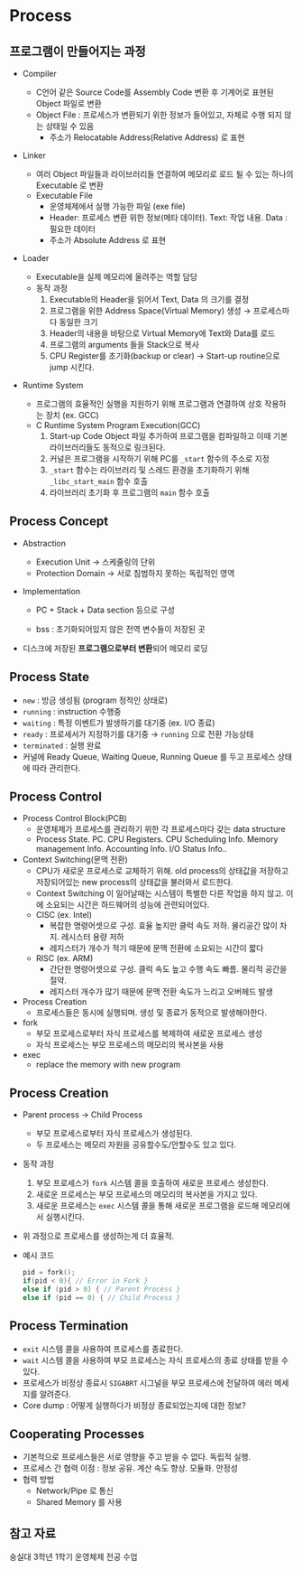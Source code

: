 # Process

## 프로그램이 만들어지는 과정

- Compiler

  - C언어 같은 Source Code를 Assembly Code 변환 후 기계어로 표현된Object 파일로 변환
  - Object File : 프로세스가 변환되기 위한 정보가 들어있고, 자체로 수행 되지 않는 상태일 수 있음
    - 주소가 Relocatable Address(Relative Address) 로 표현

- Linker

  - 여러 Object 파일들과 라이브러리들 연결하여 메모리로 로드 될 수 있는 하나의 Executable 로 변환
  - Executable File
    - 운영체제에서 실행 가능한 파일 (exe file)
    - Header: 프로세스 변환 위한 정보(메타 데이터). Text: 작업 내용. Data : 필요한 데이터
    - 주소가 Absolute Address 로 표현

- Loader

  - Executable을 실제 메모리에 올려주는 역할 담당
  - 동작 과정
    1. Executable의 Header을 읽어서 Text, Data 의 크기를 결정
    2. 프로그램을 위한 Address Space(Virtual Memory) 생성 → 프로세스마다 동일한 크기
    3. Header의 내용을 바탕으로 Virtual Memory에 Text와 Data를 로드
    4. 프로그램의 arguments 들을 Stack으로 복사
    5. CPU Register를 초기화(backup or clear) → Start-up routine으로 jump 시킨다.

- Runtime System

  - 프로그램의 효율적인 실행을 지원하기 위해 프로그램과 연결하여 상호 작용하는 장치 (ex. GCC)
  - C Runtime System Program Execution(GCC)
    1. Start-up Code Object 파일 추가하여 프로그램을 컴파일하고 이때 기본 라이브러리들도 동적으로 링크된다.
    2. 커널은 프로그램을 시작하기 위해 PC를 `_start` 함수의 주소로 지정
    3. `_start` 함수는 라이브러리 및 스레드 환경을 초기화하기 위해  `_libc_start_main` 함수 호출
    4. 라이브러리 초기화 후 프로그램의 `main` 함수 호출


## Process Concept

- Abstraction

  - Execution Unit → 스케줄링의 단위
  - Protection Domain → 서로 침범하지 못하는 독립적인 영역

- Implementation

  - PC + Stack + Data section 등으로 구성

  - bss : 초기화되어있지 않은 전역 변수들이 저장된 곳

- 디스크에 저장된 **프로그램으로부터 변환**되어 메모리 로딩

## Process State

- `new` : 방금 생성됨 (program 정적인 상태로)
- `running` : instruction 수행중
- `waiting` : 특정 이벤트가 발생하기를 대기중 (ex. I/O 종료)
- `ready` : 프로세서가 지정하기를 대기중 → `running` 으로 전환 가능상태
- `terminated` : 실행 완료
- 커널에 Ready Queue, Waiting Queue, Running Queue 를 두고 프로세스 상태에 따라 관리한다.

## Process Control

- Process Control Block(PCB)
  - 운영체제가 프로세스를 관리하기 위한 각 프로세스마다 갖는 data structure
  - Process State. PC. CPU Registers. CPU Scheduling Info. Memory management Info. Accounting Info. I/O Status Info..
- Context Switching(문맥 전환)
  - CPU가 새로운 프로세스로 교체하기 위해. old process의 상태값을 저장하고 저장되어있는 new process의 상태값을 불러와서 로드한다.
  - Context Switching 이 일어날때는 시스템이 특별한 다른 작업을 하지 않고. 이에 소요되는 시간은 하드웨어의 성능에 관련되어있다.
  - CISC (ex. Intel)
    - 복잡한 명령어셋으로 구성. 효율 높지만 클럭 속도 저하. 물리공간 많이 차지. 레시스터 용량 저하
    - 레지스터가 개수가 적기 때문에 문맥 전환에 소요되는 시간이 짧다
  - RISC (ex. ARM)
    - 간단한 명령어셋으로 구성. 클럭 속도 높고 수행 속도 빠름. 물리적 공간을 절약.
    - 레지스터 개수가 많기 때문에 문맥 전환 속도가 느리고 오버헤드 발생
- Process Creation
  - 프로세스들은 동시에 실행되며. 생성 및 종료가 동적으로 발생해야한다.
- fork
  - 부모 프로세스로부터 자식 프로세스를 복제하여 새로운 프로세스 생성
  - 자식 프로세스는 부모 프로세스의 메모리의 복사본을 사용
- exec
  - replace the memory with new program

## Process Creation

- Parent process → Child Process

  - 부모 프로세스로부터 자식 프로세스가 생성된다.
  - 두 프로세스는 메모리 자원을 공유할수도/안할수도 있고 있다.

- 동작 과정

  1. 부모 프로세스가 `fork` 시스템 콜을 호출하여 새로운 프로세스 생성한다.
  2. 새로운 프로세스는 부모 프로세스의 메모리의 복사본을 가지고 있다.
  3. 새로운 프로세스는 `exec` 시스템 콜을 통해 새로운 프로그램을 로드해 메모리에서 실행시킨다.

- 위 과정으로 프로세스를 생성하는게 더 효율적.

- 예시 코드

  ```c
  pid = fork();
  if(pid < 0){ // Error in Fork }
  else if (pid > 0) { // Parent Process }
  else if (pid == 0) { // Child Process }
  ```

## Process Termination

- `exit` 시스템 콜을 사용하여 프로세스를 종료한다.
- `wait` 시스템 콜을 사용하여 부모 프로세스는 자식 프로세스의 종료 상태를 받을 수 있다.
- 프로세스가 비정상 종료시 `SIGABRT` 시그널을 부모 프로세스에 전달하여 에러 메세지를 알려준다.
- Core dump : 어떻게 실행하다가 비정상 종료되었는지에 대한 정보?

## Cooperating Processes

- 기본적으로 프로세스들은 서로 영향을 주고 받을 수 없다. 독립적 실행.
- 프로세스 간 협력 이점 : 정보 공유. 계산 속도 향상. 모듈화. 안정성
- 협력 방법
  - Network/Pipe 로 통신
  - Shared Memory 를 사용



## 참고 자료

숭실대 3학년 1학기 운영체제 전공 수업 